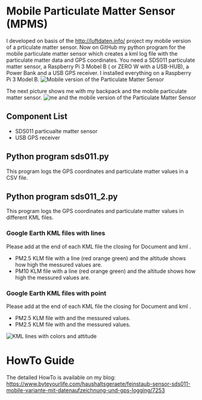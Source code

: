 # Mobile Particulate Matter Sensor (MPMS)
I developed on basis of the http://luftdaten.info/ project my mobile version of a prticulate matter sensor. Now on GitHub my  python program for the mobile particulate matter sensor which creates a kml log file with the particulate matter data and GPS coordinates. 
You need a SDS011 particulate matter sensor, a Raspberry Pi 3 Mobel B ( or ZERO W with a USB-HUB), a Power Bank and a USB GPS receiver.
I installed everything on a Raspberry Pi 3 Model B.
![Mobile version of the Particulate Matter Sensor](https://www.byteyourlife.com/wp-content/uploads/2017/05/Feinstaub_Sensor_SDS011_Gehaeuse-768x576.jpg)

The next picture shows me with my backpack and the mobile particulate matter sensor.
![me and the mobile version of the Particulate Matter Sensor](https://www.byteyourlife.com/wp-content/uploads/2017/05/Ingmar_Stapel_mobiler_Feinstaub_Sensor_SDS011_klein.jpg)
## Component List
- SDS011 particualte matter sensor
- USB GPS receiver
## Python program sds011.py
This program logs the GPS coordinates and particulate matter values in a CSV file.
## Python program sds011_2.py
This program logs the GPS coordinates and particulate matter values in different KML files.
### Google Earth KML files with lines
Please add at the end of each KML file the closing for Document </Document> and kml </kml>.
- PM2.5 KLM file with a line (red orange green) and the altitude shows how high the messured values are.
- PM10 KLM file with a line (red orange green) and the altitude shows how high the messured values are.
### Google Earth KML files with point
Please add at the end of each KML file the closing for Document </Document> and kml </kml>.
- PM2.5 KLM file with and the messured values.
- PM2.5 KLM file with and the messured values.

![KML lines with colors and attitude](https://www.byteyourlife.com/wp-content/uploads/2017/05/Feinstaub_Sensor_Google_Earth_KML.jpg)
# HowTo Guide
The detailed HowTo is available on my blog:
https://www.byteyourlife.com/haushaltsgeraete/feinstaub-sensor-sds011-mobile-variante-mit-datenaufzeichnung-und-gps-logging/7253
